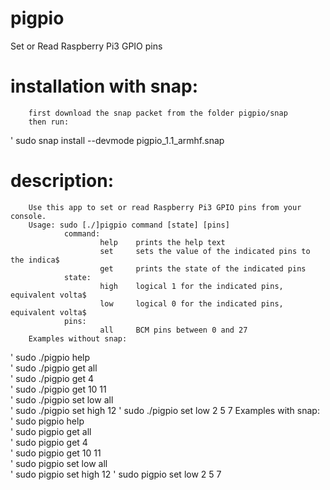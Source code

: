 # pigpio
Set or Read Raspberry Pi3 GPIO pins

# installation with snap:
        first download the snap packet from the folder pigpio/snap
        then run:
'                sudo snap install --devmode pigpio_1.1_armhf.snap

# description:
        Use this app to set or read Raspberry Pi3 GPIO pins from your console.
        Usage: sudo [./]pigpio command [state] [pins]   
                command:
                        help    prints the help text 
                        set     sets the value of the indicated pins to the indica$
                        get     prints the state of the indicated pins           
                state:
                        high    logical 1 for the indicated pins, equivalent volta$
                        low     logical 0 for the indicated pins, equivalent volta$
                pins:
                        all     BCM pins between 0 and 27 
        Examples without snap:   
'                sudo ./pigpio help    
'                sudo ./pigpio get all   
'                sudo ./pigpio get 4   
'                sudo ./pigpio get 10 11   
'                sudo ./pigpio set low all   
'                sudo ./pigpio set high 12
'                sudo ./pigpio set low 2 5 7
        Examples with snap:   
'                sudo pigpio help    
'                sudo pigpio get all   
'                sudo pigpio get 4   
'                sudo pigpio get 10 11   
'                sudo pigpio set low all   
'                sudo pigpio set high 12
'                sudo pigpio set low 2 5 7
